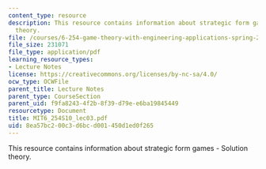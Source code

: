 ```yaml
---
content_type: resource
description: This resource contains information about strategic form games - Solution
  theory.
file: /courses/6-254-game-theory-with-engineering-applications-spring-2010/8ea57bc200c3d6bcd001450d1ed0f265_MIT6_254S10_lec03.pdf
file_size: 231071
file_type: application/pdf
learning_resource_types:
- Lecture Notes
license: https://creativecommons.org/licenses/by-nc-sa/4.0/
ocw_type: OCWFile
parent_title: Lecture Notes
parent_type: CourseSection
parent_uid: f9fa8243-4f2b-8f39-d79e-e6ba19845449
resourcetype: Document
title: MIT6_254S10_lec03.pdf
uid: 8ea57bc2-00c3-d6bc-d001-450d1ed0f265
---
```

This resource contains information about strategic form games - Solution theory.